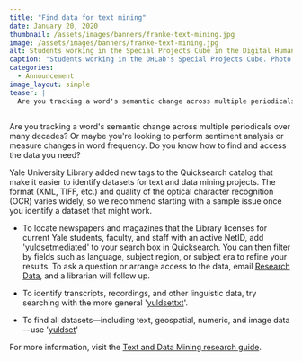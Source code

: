 ```yaml
---
title: "Find data for text mining"
date: January 20, 2020
thumbnail: /assets/images/banners/franke-text-mining.jpg
image: /assets/images/banners/franke-text-mining.jpg
alt: Students working in the Special Projects Cube in the Digital Humanities Lab
caption: "Students working in the DHLab's Special Projects Cube. Photo credit: Mara Lavitt."
categories:
  - Announcement
image_layout: simple
teaser: |
  Are you tracking a word's semantic change across multiple periodicals over many decades? Or maybe you're looking to perform sentiment analysis or measure changes in word frequency. Yale University Library has made it easier to identify potential datasets for your project.
---
```

Are you tracking a word's semantic change across multiple periodicals over many decades? Or maybe you're looking to perform sentiment analysis or measure changes in word frequency. Do you know how to find and access the data you need?

Yale University Library added new tags to the Quicksearch catalog that make it easier to identify datasets for text and data mining projects. The format (XML, TIFF, etc.) and quality of the optical character recognition (OCR) varies widely, so we recommend starting with a sample issue once you identify a dataset that might work.

- To locate newspapers and magazines that the Library licenses for current Yale students, faculty, and staff with an active NetID, add '<a href='https://search.library.yale.edu/catalog?q=yuldsetmediated&search_field=all_fields&commit=Search' target='_blank'>yuldsetmediated</a>' to your search box in Quicksearch. You can then filter by fields such as language, subject region, or subject era to refine your results. To ask a question or arrange access to the data, email [Research Data](mailto:researchdata@yale.edu), and a librarian will follow up. 

- To identify transcripts, recordings, and other linguistic data, try searching with the more general '<a href='https://search.library.yale.edu/catalog?q=yuldsettxt&search_field=all_fields&commit=Search' target='_blank'>yuldsettxt</a>'.

- To find all datasets—including text, geospatial, numeric, and image data—use '<a href='https://search.library.yale.edu/catalog?q=yuldset&search_field=all_fields&commit=Search' target='_blank'>yuldset</a>' 

For more information, visit the <a href='https://guides.library.yale.edu/tdm' target='_blank'>Text and Data Mining research guide</a>.
